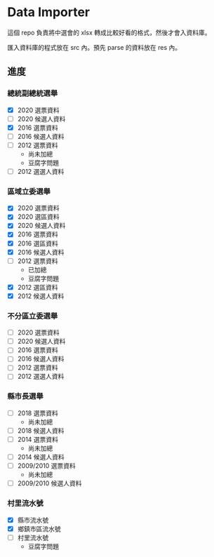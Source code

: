 # Data Importer

這個 repo 負責將中選會的 xlsx 轉成比較好看的格式，然後才會入資料庫。

匯入資料庫的程式放在 src 內。預先 parse 的資料放在 res 內。

## 進度
### 總統副總統選舉
- [x] 2020 選票資料
- [ ] 2020 候選人資料
- [x] 2016 選票資料
- [ ] 2016 候選人資料
- [ ] 2012 選票資料
    - 尚未加總
    - 豆腐字問題
- [ ] 2012 選選人資料

### 區域立委選舉
- [x] 2020 選票資料
- [x] 2020 選區資料
- [x] 2020 候選人資料
- [x] 2016 選票資料
- [x] 2016 選區資料
- [x] 2016 候選人資料
- [ ] 2012 選票資料
    - 已加總
    - 豆腐字問題
- [x] 2012 選區資料
- [x] 2012 候選人資料

### 不分區立委選舉
- [ ] 2020 選票資料
- [ ] 2020 候選人資料
- [ ] 2016 選票資料
- [ ] 2016 候選人資料
- [ ] 2012 選票資料
- [ ] 2012 選選人資料

### 縣市長選舉
- [ ] 2018 選票資料
    - 尚未加總
- [ ] 2018 候選人資料
- [ ] 2014 選票資料
    - 尚未加總
- [ ] 2014 候選人資料
- [ ] 2009/2010 選票資料
    - 尚未加總
- [ ] 2009/2010 候選人資料

### 村里流水號
- [x] 縣市流水號
- [x] 鄉鎮市區流水號
- [ ] 村里流水號
    - 豆腐字問題